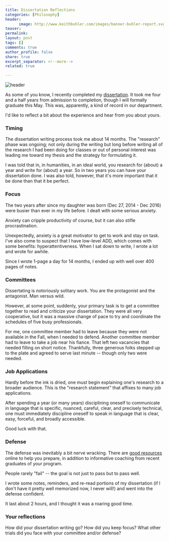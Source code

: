 ```yaml
---
title: Dissertation Reflections
categories: [Philosophy]
header: 
      image: http://www.keithbuhler.com/images/banner-buhler-report.svg
teaser: 
permalink: 
layout: post
tags: []
comments: true
author_profile: false
share: true
excerpt_separator: <!--more-->
related: true

---
```


![header](http://www.keithbuhler.com/images/defense.png)

As some of you know, I recently completed my [dissertation](http://www.keithbuhler.com/phd). It took me four and a half years from admission to completion, though I will formally graduate this May. This was, apparently, a kind of record in our department.

I'd like to reflect a bit about the experience and hear from you about yours. 

### Timing

The dissertation writing process took me about 14 months. The "research" phase was ongoing; not only during the writing but long before writing all of the research I had been doing for classes or out of personal interest was leading me toward my thesis and the strategy for formulating it. 

<!--more-->


I was told that in, in humanities, in an ideal world, you research for (about) a year and write for (about) a year. So in two years you can have your dissertation done. I was also told, however, that it's more important that it be done than that it be perfect. 

### Focus

The two years after since my daughter was born (Dec 27, 2014 - Dec 2016) were busier than ever in my life before. I dealt with some serious anxiety. 

Anxiety can cripple productivity of course, but it can also stifle procrastination. 

Unexpectedly, anxiety is a great motivator to get to work and stay on task. I've also come to suspect that I have low-level ADD, which comes with some benefits: hyperattentiveness. When I sat down to write, I wrote a lot and wrote for awhile. 

Since I wrote 1-page a day for 14 months, I ended up with well over 400 pages of notes. 

### Committees

Dissertating is notoriously solitary work. You are the protagonist and the antagonist. Man versus wild. 

However, at some point, suddenly, your primary task is to get a committee together to read and criticize your dissertation. They were all very cooperative, but it was a massive change of pace to try and coordinate the schedules of five busy professionals. 

For me, one committee member had to leave because they were not available in the Fall, when I needed to defend. Another committee member had to leave to take a job near his fiance. That left two vacancies that needed filling on short notice. Thankfully, three generous folks stepped up to the plate and agreed to serve last minute -- though only two were needed. 

### Job Applications

Hardly before the ink is dried, one must begin explaining one's research to a broader audience. This is the "research statement" that affixes to many job applications. 

After spending a year (or many years) disciplining oneself to communicate in language that is specific, nuanced, careful, clear, and precisely technical, one must immediately discipline oneself to speak in language that is clear, easy, forceful, and broadly accessible. 

Good luck with that. 

### Defense

The defense was inevitably a bit nerve wracking. There are [good resources](https://www.youtube.com/watch?v=edQv9OKvfdU) online to help you prepare, in addition to informative coaching from recent graduates of your program. 

People rarely "fail" -- the goal is not just to pass but to pass well. 

I wrote some notes, reminders, and re-read portions of my dissertation (if I don't have it pretty well memorized now, I never will!) and went into the defense confident. 

It last about 2 hours, and I thought it was a roaring good time. 



### Your reflections

How did your dissertation writing go? How did you keep focus? What other trials did you face with your committee and/or defense?